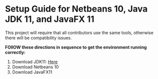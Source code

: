 <h1>Setup Guide for Netbeans 10, Java JDK 11, and JavaFX 11</h1>

<p>This project will require that all contributors use the same tools, otherwise there will be compatibility issues.</p>
<strong>FOllOW these directions in sequence to get the environment running correctly:</strong>
<ol>
  <li>Download JDK11: <a href ="https://www.oracle.com/technetwork/java/javase/downloads/jdk11-downloads-5066655.html">Here</a></li>
  <li>Download Netbeans 10</li>
  <li>Download JavaFX11</li>
</ol>

